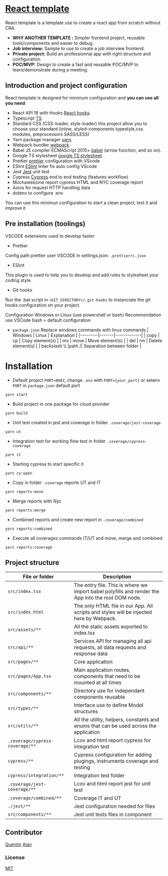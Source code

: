 # [React template](https://github.com/quentinlao/reactTemplate/)

React template is a template use to create a react app from scratch without CRA.

-   **WHY ANOTHER TEMPLATE :** Simpler frontend project, reusable tools/components and easier to debug.
-   **Job interview:** Sample to use to create a job interview frontend.
-   **Private project:** Build an professionnal app with right structure and configuration.
-   **POC/MVP:** Design to create a fast and reusable POC/MVP to learn/demonstrate during a meeting.

## Introduction and project configuration

React template is designed for minimum configuration and **you can use all you need**:

-   React API 18 with Hooks [React hooks](https://fr.reactjs.org/docs/hooks-intro.html).
-   Typescript [TS](https://www.typescriptlang.org/).
-   Standard CSS (CSS-loader, style-loader) this project allow you to choose your standard (inline, styled-components typestyle,css modules, preprocessors SASS/LESS)
-   Yarn package manager [yarn](https://yarnpkg.com/).
-   Webpack bundler [webpack](https://webpack.js.org/).
-   Babel JS compiler ECMAScript 2015+ [babel](https://babeljs.io/docs/en/) (arrow function, and so on).
-   Google TS stylesheet [google TS stylesheet](https://google.github.io/styleguide/tsguide.html).
-   Prettier [prettier](https://prettier.io/) configuration with VScode
-   ESlint [ESlint](https://eslint.org/) linter fix auto config VScode
-   Jest [Jest](https://jestjs.io/fr/) unit test
-   Cypress [Cypress](https://www.cypress.io/) end to end testing (features workflow)
-   Mochawesome report cypress HTML and NYC coverage report
-   Axios for request HTTP handling data
-   dotenv to configure .env

You can use this minimun configuration to start a clean project, test it and improve it

## Pre installation (toolings)

VSCODE extensions used to develop faster

-   Prettier

Config path prettier user VSCODE in settings.json: `.prettierrc.json`

-   ESlint

This plugin is used to help you to develop and add rules to stylesheet your coding style.

-   Git hooks

Run the .bat script in `<GIT_DIRECTORY>/.git-hooks` to instanciate the git hooks configuration on your project.

Configuration Windows or Linux (use powershell or bash)
Recommendation use VSCode bash = default configuration

-   `package.json`
    Replace windows commands with linux commands
    | Windows | Linux | Explanation |
    |---------|-------|-------------|
    | copy | cp | Copy element(s) |
    | mv | move | Move element(s) |
    | del | rm | Delete element(s) |
    | backslash \\\ |path /| Separation between folder |

# Installation

-   Default project `PORT=8082`, change `.env` with `PORT={your_port}` or setenv `PORT` in `package.json` default port

```
yarn start
```

-   Build project in one package for cloud provider

```
yarn build
```

-   Unit test created in jest and coverage in folder `.coverage/jest-coverage`

```
yarn ut
```

-   Integration test for working flow test in folder `.coverage/cypress-coverage`

```
yarn it
```

-   Starting cypress to start specific it

```
yarn cy:open
```

-   Copy in folder `.coverage` reports UT and IT

```
yarn reports:move
```

-   Merge reports with Nyc

```
yarn reports:merge
```

-   Combined reports and create new report in `.coverage/combined`

```
yarn reports:combined
```

-   Execute all coverages commands IT/UT and move, merge and combined

```
yarn reports:coverage
```

## Project structure

| File or folder                  | Description                                                                                        |
| ------------------------------- | -------------------------------------------------------------------------------------------------- |
| `src/index.tsx`                 | The entry file. This is where we import babel polyfills and render the App into the root DOM node. |
| `src/index.html`                | The only HTML file in our App. All scripts and styles will be injected here by Webpack.            |
| `src/assets/**`                 | All the static assets exported to index.tsx                                                        |
| `src/api/**`                    | Services API for managing all api requests, all data requests and response data                    |
| `src/pages/**`                  | Core application                                                                                   |
| `src/pages/App.tsx`             | Main application routes, components that need to be mounted at all times                           |
| `src/components/**`             | Directory use for independant components reusable                                                  |
| `src/types/**`                  | Interface use to define Model structures                                                           |
| `src/utils/**`                  | All the utility, helpers, constants and enums that can be used across the application              |
| `.coverage/cypress-coverage/**` | Lcov and html report cypress for integration test                                                  |
| `cypress/**`                    | Cypress configuration for adding plugings, instruments coverage and testing                        |
| `cypress/integration/**`        | Integration test folder                                                                            |
| `.coverage/jest-coverage/**`    | Lcov and html report jest for unit test                                                            |
| `.coverage/combined/**`         | Coverage IT and UT                                                                                 |
| `./jest/**`                     | Jest configuration needed for files                                                                |
| `src/components/**`             | Jest unit tests files in component                                                                 |

## Contributor

[Quentin](https://github.com/quentinlao/)
[Alan](https://github.com/alanlachkar)

### License

[MIT](https://opensource.org/licenses/MIT)
